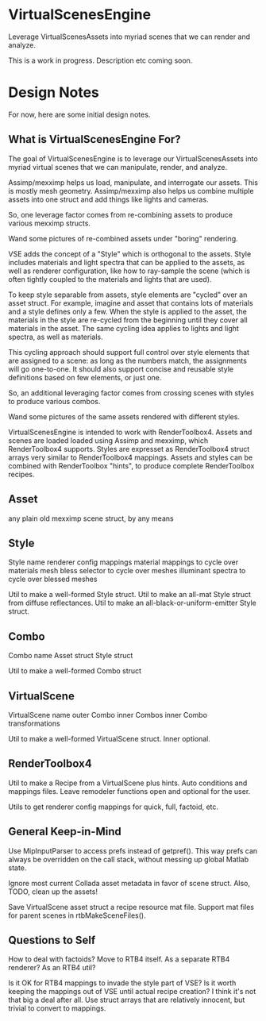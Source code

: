 # VirtualScenesEngine
Leverage VirtualScenesAssets into myriad scenes that we can render and analyze.

This is a work in progress.  Description etc coming soon.

# Design Notes
For now, here are some initial design notes.

## What is VirtualScenesEngine For?

The goal of VirtualScenesEngine is to leverage our VirtualScenesAssets into myriad virtual scenes that we can manipulate, render, and analyze.

Assimp/mexximp helps us load, manipulate, and interrogate our assets. This is mostly mesh geometry.  Assimp/mexximp also helps us combine multiple assets into one struct and add things like lights and cameras.

So, one leverage factor comes from re-combining assets to produce various mexximp structs.

Wand some pictures of re-combined assets under "boring" rendering.

VSE adds the concept of a "Style" which is orthogonal to the assets. Style includes materials and light spectra that can be applied to the assets, as well as renderer configuration, like how to ray-sample the scene (which is often tightly coupled to the materials and lights that are used).

To keep style separable from assets, style elements are "cycled" over an asset struct.  For example, imagine and asset that contains lots of materials and a style defines only a few.  When the style is applied to the asset, the materials in the style are re-cycled from the beginning until they cover all materials in the asset.  The same cycling idea applies to lights and light spectra, as well as materials.

This cycling approach should support full control over style elements that are assigned to a scene: as long as the numbers match, the assignments will go one-to-one.  It should also support concise and reusable style definitions based on few elements, or just one.

So, an additional leveraging factor comes from crossing scenes with styles to produce 
various combos.

Wand some pictures of the same assets rendered with different styles.

VirtualScenesEngine is intended to work with RenderToolbox4.  Assets and scenes are loaded loaded using Assimp and mexximp, which RenderToolbox4 supports.  Styles are expresset as RenderToolbox4 struct arrays very similar to RenderToolbox4 mappings.  Assets and styles can be combined with RenderToolbox "hints", to produce complete RenderToolbox recipes.

## Asset

any plain old mexximp scene struct, by any means

## Style

Style name
renderer config mappings
material mappings to cycle over materials
mesh bless selector to cycle over meshes
illuminant spectra to cycle over blessed meshes

Util to make a well-formed Style struct.
Util to make an all-mat Style struct from diffuse reflectances.
Util to make an all-black-or-uniform-emitter Style struct.

## Combo

Combo name
Asset struct
Style struct

Util to make a well-formed Combo struct

## VirtualScene

VirtualScene name
outer Combo
inner Combos
inner Combo transformations

Util to make a well-formed VirtualScene struct.  Inner optional.

## RenderToolbox4

Util to make a Recipe from a VirtualScene plus hints.  Auto conditions and mappings files.
Leave remodeler functions open and optional for the user.

Utils to get renderer config mappings for quick, full, factoid, etc.

## General Keep-in-Mind

Use MipInputParser to access prefs instead of getpref(). This way prefs can always be overridden on the call stack, without messing up global Matlab state.

Ignore most current Collada asset metadata in favor of scene struct.  Also, TODO, clean up the assets!

Save VirtualScene asset struct a recipe resource mat file. Support mat files for parent scenes in rtbMakeSceneFiles().

## Questions to Self

How to deal with factoids? Move to RTB4 itself. As a separate RTB4 renderer?  As an RTB4 util?

Is it OK for RTB4 mappings to invade the style part of VSE? Is it worth keeping the mappings out of VSE until actual recipe creation? I think it's not that big a deal after all. Use struct arrays that are relatively innocent, but trivial to convert to mappings.
